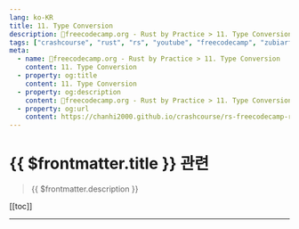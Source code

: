 ```yaml
---
lang: ko-KR
title: 11. Type Conversion
description: 🦀freecodecamp.org - Rust by Practice > 11. Type Conversion
tags: ["crashcourse", "rust", "rs", "youtube", "freecodecamp", "zubiarfan"]
meta:
  - name: 🦀freecodecamp.org - Rust by Practice > 11. Type Conversion
    content: 11. Type Conversion
  - property: og:title
    content: 11. Type Conversion
  - property: og:description
    content: 🦀freecodecamp.org - Rust by Practice > 11. Type Conversion
  - property: og:url
    content: https://chanhi2000.github.io/crashcourse/rs-freecodecamp-rust-by-practice/11
---
```


# {{ $frontmatter.title }} 관련

> {{ $frontmatter.description }}

[[toc]]

---